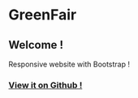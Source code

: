 # GreenFair



## Welcome !

Responsive website with Bootstrap !

### [View it on Github !](https://nayeemkhan7.github.io/GreenFair/)
